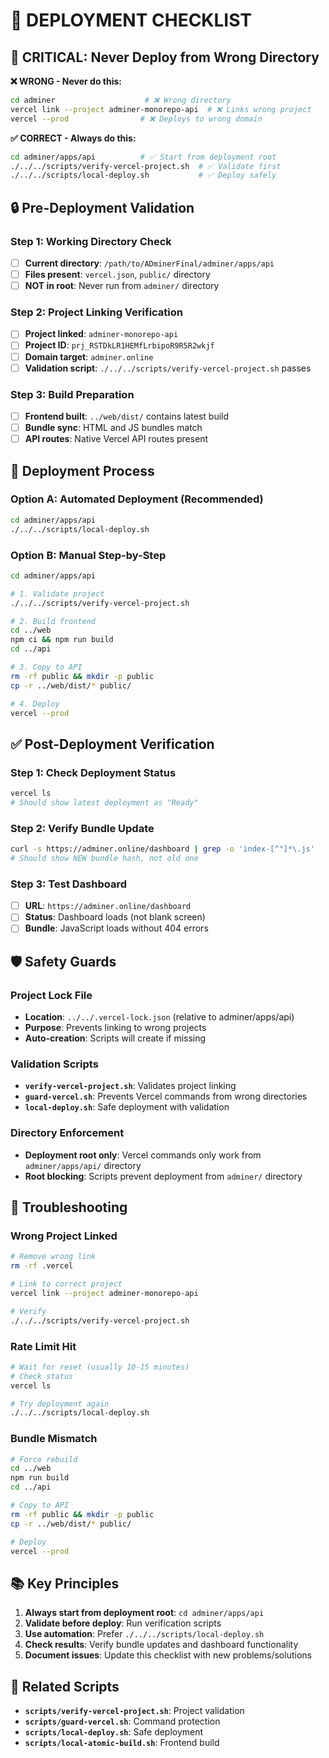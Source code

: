 # 🚀 DEPLOYMENT CHECKLIST

## 🚨 CRITICAL: Never Deploy from Wrong Directory

**❌ WRONG - Never do this:**
```bash
cd adminer                    # ❌ Wrong directory
vercel link --project adminer-monorepo-api  # ❌ Links wrong project
vercel --prod                # ❌ Deploys to wrong domain
```

**✅ CORRECT - Always do this:**
```bash
cd adminer/apps/api          # ✅ Start from deployment root
./../../scripts/verify-vercel-project.sh  # ✅ Validate first
./../../scripts/local-deploy.sh           # ✅ Deploy safely
```

## 🔒 Pre-Deployment Validation

### Step 1: Working Directory Check
- [ ] **Current directory**: `/path/to/ADminerFinal/adminer/apps/api`
- [ ] **Files present**: `vercel.json`, `public/` directory
- [ ] **NOT in root**: Never run from `adminer/` directory

### Step 2: Project Linking Verification
- [ ] **Project linked**: `adminer-monorepo-api`
- [ ] **Project ID**: `prj_RSTDkLR1HEMfLrbipoR9R5R2wkjf`
- [ ] **Domain target**: `adminer.online`
- [ ] **Validation script**: `./../../scripts/verify-vercel-project.sh` passes

### Step 3: Build Preparation
- [ ] **Frontend built**: `../web/dist/` contains latest build
- [ ] **Bundle sync**: HTML and JS bundles match
- [ ] **API routes**: Native Vercel API routes present

## 🚀 Deployment Process

### Option A: Automated Deployment (Recommended)
```bash
cd adminer/apps/api
./../../scripts/local-deploy.sh
```

### Option B: Manual Step-by-Step
```bash
cd adminer/apps/api

# 1. Validate project
./../../scripts/verify-vercel-project.sh

# 2. Build frontend
cd ../web
npm ci && npm run build
cd ../api

# 3. Copy to API
rm -rf public && mkdir -p public
cp -r ../web/dist/* public/

# 4. Deploy
vercel --prod
```

## ✅ Post-Deployment Verification

### Step 1: Check Deployment Status
```bash
vercel ls
# Should show latest deployment as "Ready"
```

### Step 2: Verify Bundle Update
```bash
curl -s https://adminer.online/dashboard | grep -o 'index-[^"]*\.js'
# Should show NEW bundle hash, not old one
```

### Step 3: Test Dashboard
- [ ] **URL**: `https://adminer.online/dashboard`
- [ ] **Status**: Dashboard loads (not blank screen)
- [ ] **Bundle**: JavaScript loads without 404 errors

## 🛡️ Safety Guards

### Project Lock File
- **Location**: `../../.vercel-lock.json` (relative to adminer/apps/api)
- **Purpose**: Prevents linking to wrong projects
- **Auto-creation**: Scripts will create if missing

### Validation Scripts
- **`verify-vercel-project.sh`**: Validates project linking
- **`guard-vercel.sh`**: Prevents Vercel commands from wrong directories
- **`local-deploy.sh`**: Safe deployment with validation

### Directory Enforcement
- **Deployment root only**: Vercel commands only work from `adminer/apps/api/` directory
- **Root blocking**: Scripts prevent deployment from `adminer/` directory

## 🚨 Troubleshooting

### Wrong Project Linked
```bash
# Remove wrong link
rm -rf .vercel

# Link to correct project
vercel link --project adminer-monorepo-api

# Verify
./../../scripts/verify-vercel-project.sh
```

### Rate Limit Hit
```bash
# Wait for reset (usually 10-15 minutes)
# Check status
vercel ls

# Try deployment again
./../../scripts/local-deploy.sh
```

### Bundle Mismatch
```bash
# Force rebuild
cd ../web
npm run build
cd ../api

# Copy to API
rm -rf public && mkdir -p public
cp -r ../web/dist/* public/

# Deploy
vercel --prod
```

## 📚 Key Principles

1. **Always start from deployment root**: `cd adminer/apps/api`
2. **Validate before deploy**: Run verification scripts
3. **Use automation**: Prefer `./../../scripts/local-deploy.sh`
4. **Check results**: Verify bundle updates and dashboard functionality
5. **Document issues**: Update this checklist with new problems/solutions

## 🔗 Related Scripts

- **`scripts/verify-vercel-project.sh`**: Project validation
- **`scripts/guard-vercel.sh`**: Command protection
- **`scripts/local-deploy.sh`**: Safe deployment
- **`scripts/local-atomic-build.sh`**: Frontend build 